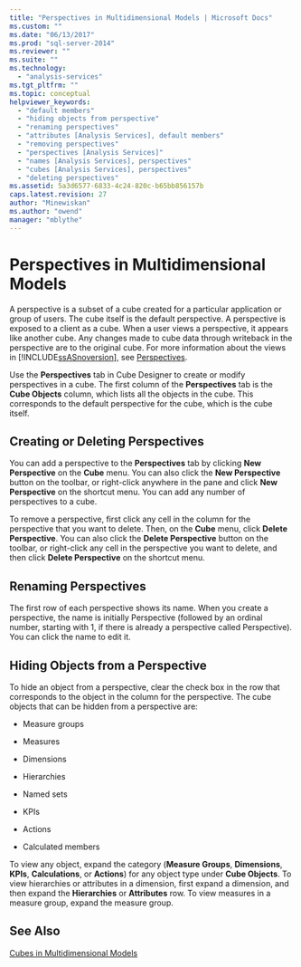 ```yaml
---
title: "Perspectives in Multidimensional Models | Microsoft Docs"
ms.custom: ""
ms.date: "06/13/2017"
ms.prod: "sql-server-2014"
ms.reviewer: ""
ms.suite: ""
ms.technology: 
  - "analysis-services"
ms.tgt_pltfrm: ""
ms.topic: conceptual
helpviewer_keywords: 
  - "default members"
  - "hiding objects from perspective"
  - "renaming perspectives"
  - "attributes [Analysis Services], default members"
  - "removing perspectives"
  - "perspectives [Analysis Services]"
  - "names [Analysis Services], perspectives"
  - "cubes [Analysis Services], perspectives"
  - "deleting perspectives"
ms.assetid: 5a3d6577-6833-4c24-820c-b65bb856157b
caps.latest.revision: 27
author: "Minewiskan"
ms.author: "owend"
manager: "mblythe"
---
```

# Perspectives in Multidimensional Models
  A perspective is a subset of a cube created for a particular application or group of users. The cube itself is the default perspective. A perspective is exposed to a client as a cube. When a user views a perspective, it appears like another cube. Any changes made to cube data through writeback in the perspective are to the original cube. For more information about the views in [!INCLUDE[ssASnoversion](../../includes/ssasnoversion-md.md)], see [Perspectives](../multidimensional-models-olap-logical-cube-objects/perspectives.md).  
  
 Use the **Perspectives** tab in Cube Designer to create or modify perspectives in a cube. The first column of the **Perspectives** tab is the **Cube Objects** column, which lists all the objects in the cube. This corresponds to the default perspective for the cube, which is the cube itself.  
  
## Creating or Deleting Perspectives  
 You can add a perspective to the **Perspectives** tab by clicking **New Perspective** on the **Cube** menu. You can also click the **New Perspective** button on the toolbar, or right-click anywhere in the pane and click **New Perspective** on the shortcut menu. You can add any number of perspectives to a cube.  
  
 To remove a perspective, first click any cell in the column for the perspective that you want to delete. Then, on the **Cube** menu, click **Delete Perspective**. You can also click the **Delete Perspective** button on the toolbar, or right-click any cell in the perspective you want to delete, and then click **Delete Perspective** on the shortcut menu.  
  
## Renaming Perspectives  
 The first row of each perspective shows its name. When you create a perspective, the name is initially Perspective (followed by an ordinal number, starting with 1, if there is already a perspective called Perspective). You can click the name to edit it.  
  
## Hiding Objects from a Perspective  
 To hide an object from a perspective, clear the check box in the row that corresponds to the object in the column for the perspective. The cube objects that can be hidden from a perspective are:  
  
-   Measure groups  
  
-   Measures  
  
-   Dimensions  
  
-   Hierarchies  
  
-   Named sets  
  
-   KPIs  
  
-   Actions  
  
-   Calculated members  
  
 To view any object, expand the category (**Measure Groups**, **Dimensions**, **KPIs**, **Calculations**, or **Actions**) for any object type under **Cube Objects**. To view hierarchies or attributes in a dimension, first expand a dimension, and then expand the **Hierarchies** or **Attributes** row. To view measures in a measure group, expand the measure group.  
  
## See Also  
 [Cubes in Multidimensional Models](cubes-in-multidimensional-models.md)  
  
  